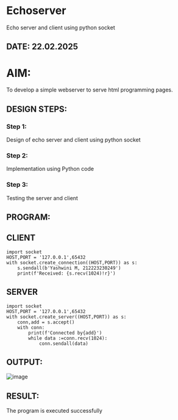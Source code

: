 # Echoserver
Echo server and client using python socket

## DATE: 22.02.2025

# AIM:

To develop a simple webserver to serve html programming pages.

## DESIGN STEPS:

### Step 1:

Design of echo server and client using python socket

### Step 2:

Implementation using Python code

### Step 3:

Testing the server and client 

## PROGRAM:
## CLIENT
```
import socket
HOST,PORT = '127.0.0.1',65432
with socket.create_connection((HOST,PORT)) as s:
    s.sendall(b'Yashwini M, 212223230249')
    print(f'Received: {s.recv(1024)!r}')
```
## SERVER
```
import socket 
HOST,PORT = '127.0.0.1',65432
with socket.create_server((HOST,PORT)) as s:
    conn,add = s.accept()
    with conn: 
        print(f'Connected by{add}')
        while data :=conn.recv(1024):
            conn.sendall(data)
```

## OUTPUT:
![image](https://github.com/user-attachments/assets/5941ea10-bf22-4d8c-9ee1-0f6357e9b368)

## RESULT:
The program is executed successfully
